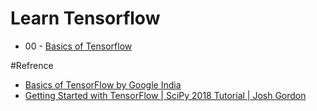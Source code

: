 # Learn Tensorflow

* 00 - [Basics of Tensorflow](https://github.com/theainerd/MLStudies/blob/master/TensorFlow/00_Tensorflow_Basics.ipynb)

#Refrence

* [Basics of TensorFlow by Google India](https://www.youtube.com/watch?v=F_uuqfgdZZw&t=1907s)
* [Getting Started with TensorFlow | SciPy 2018 Tutorial | Josh Gordon](https://www.youtube.com/watch?v=tYYVSEHq-io)
